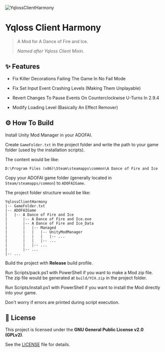 ![YqlossClientHarmony](https://socialify.git.ci/Necron-Dev/YqlossClientHarmony/image?custom_description=An+ADOFAI+Mod+created+by+Yqloss+%E2%99%A5&custom_language=C%23&description=1&font=JetBrains+Mono&forks=1&issues=1&language=1&name=1&pulls=1&stargazers=1&theme=Auto)

# Yqloss Client Harmony

> A Mod for A Dance of Fire and Ice.
>
> *Named after Yqloss Client Mixin.*

## ✨ Features

* Fix Killer Decorations Failing The Game In No Fail Mode

* Fix Set Input Event Crashing Levels (Making Them Unplayable)

* Revert Changes To Pause Events On Counterclockwise U-Turns In 2.9.4

* Modify Loading Level (Basically An Effect Remover)

## ⚙️ How To Build

Install Unity Mod Manager in your ADOFAI.

Create `GameFolder.txt` in the project folder and write the path to your game folder (used by the installation scripts).

The content would be like:

```text
D:\Program Files (x86)\Steam\steamapps\common\A Dance of Fire and Ice
```

Copy your ADOFAI game folder (generally located in `Steam/steamapps/common`) to `ADOFAIGame`.

The project folder structure would be like:

```text
YqlossClientHarmony
|-- GameFolder.txt
|-- ADOFAIGame
|   |-- A Dance of Fire and Ice
|       |-- A Dance of Fire and Ice.exe
|       |-- A Dance of Fire and Ice_Data
|       |   |-- Managed
|       |   |   |-- UnityModManager
|       |   |   |   |-- ...
|       |   |   |-- ...
|       |   |-- ...
|       |-- ...
|-- ...
```

Build the project with **Release** build profile.

Run Scripts/pack.ps1 with PowerShell if you want to make a Mod zip file. The zip file would be generated at
`build/YCH.zip` in the project folder.

Run Scripts/install.ps1 with PowerShell if you want to install the Mod directly into your game.

Don't worry if errors are printed during script execution.

## 📄 License

This project is licensed under the **GNU General Public License v2.0 (GPLv2)**.

See the [LICENSE](LICENSE) file for details.
